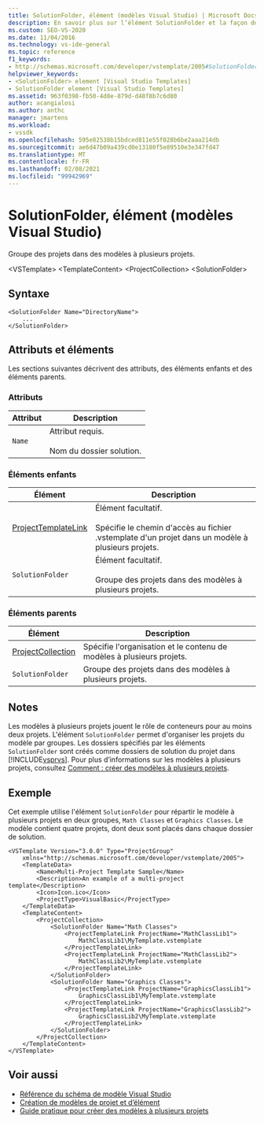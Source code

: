 ```yaml
---
title: SolutionFolder, élément (modèles Visual Studio) | Microsoft Docs
description: En savoir plus sur l’élément SolutionFolder et la façon dont il regroupe des projets dans des modèles à projets multiples.
ms.custom: SEO-VS-2020
ms.date: 11/04/2016
ms.technology: vs-ide-general
ms.topic: reference
f1_keywords:
- http://schemas.microsoft.com/developer/vstemplate/2005#SolutionFolder
helpviewer_keywords:
- <SolutionFolder> element [Visual Studio Templates]
- SolutionFolder element [Visual Studio Templates]
ms.assetid: 963f0398-fb50-4d8e-879d-d48f8b7c6d80
author: acangialosi
ms.author: anthc
manager: jmartens
ms.workload:
- vssdk
ms.openlocfilehash: 595e82538b15bdced811e55f028b6be2aaa214db
ms.sourcegitcommit: ae6d47b09a439cd0e13180f5e89510e3e347fd47
ms.translationtype: MT
ms.contentlocale: fr-FR
ms.lasthandoff: 02/08/2021
ms.locfileid: "99942969"
---
```

# <a name="solutionfolder-element-visual-studio-templates"></a>SolutionFolder, élément (modèles Visual Studio)
Groupe des projets dans des modèles à plusieurs projets.

 \<VSTemplate> \<TemplateContent>
 \<ProjectCollection>
 \<SolutionFolder>

## <a name="syntax"></a>Syntaxe

```
<SolutionFolder Name="DirectoryName">
    ...
</SolutionFolder>
```

## <a name="attributes-and-elements"></a>Attributs et éléments
 Les sections suivantes décrivent des attributs, des éléments enfants et des éléments parents.

### <a name="attributes"></a>Attributs

|Attribut|Description|
|---------------|-----------------|
|`Name`|Attribut requis.<br /><br /> Nom du dossier solution.|

### <a name="child-elements"></a>Éléments enfants

|Élément|Description|
|-------------|-----------------|
|[ProjectTemplateLink](../extensibility/projecttemplatelink-element-visual-studio-templates.md)|Élément facultatif.<br /><br /> Spécifie le chemin d'accès au fichier .vstemplate d'un projet dans un modèle à plusieurs projets.|
|`SolutionFolder`|Élément facultatif.<br /><br /> Groupe des projets dans des modèles à plusieurs projets.|

### <a name="parent-elements"></a>Éléments parents

|Élément|Description|
|-------------|-----------------|
|[ProjectCollection](../extensibility/projectcollection-element-visual-studio-templates.md)|Spécifie l'organisation et le contenu de modèles à plusieurs projets.|
|`SolutionFolder`|Groupe des projets dans des modèles à plusieurs projets.|

## <a name="remarks"></a>Notes
 Les modèles à plusieurs projets jouent le rôle de conteneurs pour au moins deux projets. L'élément `SolutionFolder` permet d'organiser les projets du modèle par groupes. Les dossiers spécifiés par les éléments `SolutionFolder` sont créés comme dossiers de solution du projet dans [!INCLUDE[vsprvs](../code-quality/includes/vsprvs_md.md)]. Pour plus d’informations sur les modèles à plusieurs projets, consultez [Comment : créer des modèles à plusieurs projets](../ide/how-to-create-multi-project-templates.md).

## <a name="example"></a>Exemple
 Cet exemple utilise l'élément `SolutionFolder` pour répartir le modèle à plusieurs projets en deux groupes, `Math Classes` et `Graphics Classes`. Le modèle contient quatre projets, dont deux sont placés dans chaque dossier de solution.

```
<VSTemplate Version="3.0.0" Type="ProjectGroup"
    xmlns="http://schemas.microsoft.com/developer/vstemplate/2005">
    <TemplateData>
        <Name>Multi-Project Template Sample</Name>
        <Description>An example of a multi-project template</Description>
        <Icon>Icon.ico</Icon>
        <ProjectType>VisualBasic</ProjectType>
    </TemplateData>
    <TemplateContent>
        <ProjectCollection>
            <SolutionFolder Name="Math Classes">
                <ProjectTemplateLink ProjectName="MathClassLib1">
                    MathClassLib1\MyTemplate.vstemplate
                </ProjectTemplateLink>
                <ProjectTemplateLink ProjectName="MathClassLib2">
                    MathClassLib2\MyTemplate.vstemplate
                </ProjectTemplateLink>
            </SolutionFolder>
            <SolutionFolder Name="Graphics Classes">
                <ProjectTemplateLink ProjectName="GraphicsClassLib1">
                    GraphicsClassLib1\MyTemplate.vstemplate
                </ProjectTemplateLink>
                <ProjectTemplateLink ProjectName="GraphicsClassLib2">
                    GraphicsClassLib2\MyTemplate.vstemplate
                </ProjectTemplateLink>
            </SolutionFolder>
        </ProjectCollection>
    </TemplateContent>
</VSTemplate>
```

## <a name="see-also"></a>Voir aussi
- [Référence du schéma de modèle Visual Studio](../extensibility/visual-studio-template-schema-reference.md)
- [Création de modèles de projet et d’élément](../ide/creating-project-and-item-templates.md)
- [Guide pratique pour créer des modèles à plusieurs projets](../ide/how-to-create-multi-project-templates.md)
